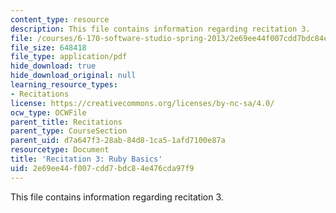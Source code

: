 ```yaml
---
content_type: resource
description: This file contains information regarding recitation 3.
file: /courses/6-170-software-studio-spring-2013/2e69ee44f007cdd7bdc84e476cda97f9_MIT6_170S13_rec3-Ruby.pdf
file_size: 648418
file_type: application/pdf
hide_download: true
hide_download_original: null
learning_resource_types:
- Recitations
license: https://creativecommons.org/licenses/by-nc-sa/4.0/
ocw_type: OCWFile
parent_title: Recitations
parent_type: CourseSection
parent_uid: d7a647f3-28ab-84d8-1ca5-1afd7100e87a
resourcetype: Document
title: 'Recitation 3: Ruby Basics'
uid: 2e69ee44-f007-cdd7-bdc8-4e476cda97f9
---
```

This file contains information regarding recitation 3.